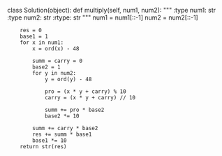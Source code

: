 class Solution(object):
    def multiply(self, num1, num2):
        """
        :type num1: str
        :type num2: str
        :rtype: str
        """
        num1 = num1[::-1]
        num2 = num2[::-1]
        
        res = 0
        base1 = 1
        for x in num1:
            x = ord(x) - 48
            
            summ = carry = 0
            base2 = 1
            for y in num2:
                y = ord(y) - 48
                
                pro = (x * y + carry) % 10
                carry = (x * y + carry) // 10
                
                summ += pro * base2
                base2 *= 10
            
            summ += carry * base2
            res += summ * base1
            base1 *= 10
        return str(res)